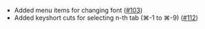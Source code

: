 * Added menu items for changing font ([#103](https://github.com/qvacua/vimr/issues/108))
* Added keyshort cuts for selecting n-th tab (⌘-1 to ⌘-9) ([#112](https://github.com/qvacua/vimr/issues/112))
